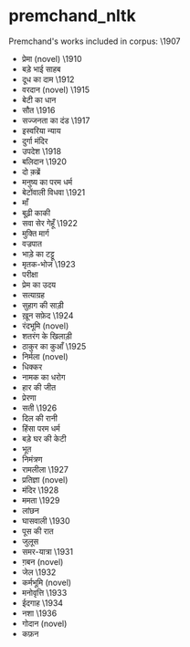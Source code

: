 # premchand_nltk

Premchand's works included in corpus:
\1907
* प्रेमा (novel)
\1910
* बड़े भाई साहब 
* दूध का दाम
\1912
* वरदान (novel)
\1915
* बेटी का धान
* सौत
\1916
* सज्जनता का दंड
\1917
* इस्वरिया न्याय
* दुर्गा मंदिर
* उपदेश
\1918
* बलिदान
\1920
* दो क़ब्रें 
* मनुष्य का परम धर्म
* बेटोंवाली विधवा
\1921
* माँ
* बूढ़ी काकी
* सवा सेर गेहूँ 
\1922
* मुक्ति मार्ग
* वज्रपात
* भाड़े का टट्टू
* मृतक-भोज
\1923
* परीक्षा
* प्रेम का उदय
* सत्याग्रह
* सुहाग की साड़ी
* ख़ून सफ़ेद 
\1924
* रंदभूमि (novel)
* शतरंग के खिलाड़ी
* ठाकुर का कुआँ 
\1925
* निर्मला (novel)
* धिक्कर
* नामक का धरोग
* हार की जीत 
* प्रेरणा
* सती
\1926
* दिल की रानी
* हिंसा परम धर्म
* बड़े घर की केटी
* भूत
* निमंत्रण
* रामलीला
\1927
* प्रतिज्ञा (novel)
* मंदिर
\1928
* ममता 
\1929
* लांछन
* घासवाली
\1930
* पूस की रात 
* जुलूस 
* समर-यात्रा
\1931
* ग़बन (novel)
* जेल
\1932
* कर्मभूमि (novel)
* मनोवृत्ति
\1933
* ईदगाह
\1934
* नशा
\1936
* गोदान (novel)
* कफ़न 
